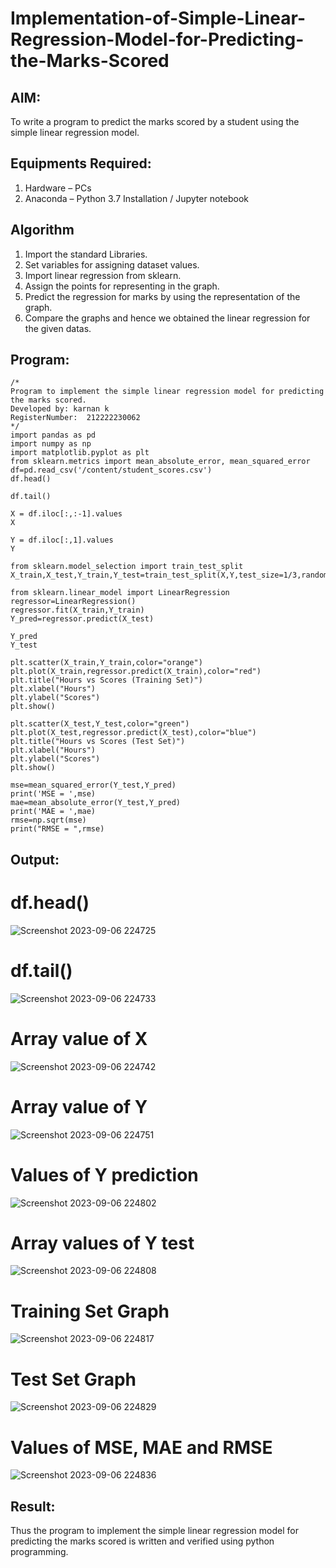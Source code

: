 # Implementation-of-Simple-Linear-Regression-Model-for-Predicting-the-Marks-Scored

## AIM:
To write a program to predict the marks scored by a student using the simple linear regression model.

## Equipments Required:
1. Hardware – PCs
2. Anaconda – Python 3.7 Installation / Jupyter notebook

## Algorithm
1. Import the standard Libraries.
2. Set variables for assigning dataset values.
3. Import linear regression from sklearn.
4. Assign the points for representing in the graph.
5. Predict the regression for marks by using the representation of the graph.
6. Compare the graphs and hence we obtained the linear regression for the given datas.
## Program:
```
/*
Program to implement the simple linear regression model for predicting the marks scored.
Developed by: karnan k
RegisterNumber:  212222230062
*/
import pandas as pd
import numpy as np
import matplotlib.pyplot as plt
from sklearn.metrics import mean_absolute_error, mean_squared_error
df=pd.read_csv('/content/student_scores.csv')
df.head()

df.tail()

X = df.iloc[:,:-1].values
X

Y = df.iloc[:,1].values
Y

from sklearn.model_selection import train_test_split
X_train,X_test,Y_train,Y_test=train_test_split(X,Y,test_size=1/3,random_state=0)

from sklearn.linear_model import LinearRegression
regressor=LinearRegression()
regressor.fit(X_train,Y_train)
Y_pred=regressor.predict(X_test)

Y_pred
Y_test

plt.scatter(X_train,Y_train,color="orange")
plt.plot(X_train,regressor.predict(X_train),color="red")
plt.title("Hours vs Scores (Training Set)")
plt.xlabel("Hours")
plt.ylabel("Scores")
plt.show()

plt.scatter(X_test,Y_test,color="green")
plt.plot(X_test,regressor.predict(X_test),color="blue")
plt.title("Hours vs Scores (Test Set)")
plt.xlabel("Hours")
plt.ylabel("Scores")
plt.show()

mse=mean_squared_error(Y_test,Y_pred)
print('MSE = ',mse)
mae=mean_absolute_error(Y_test,Y_pred)
print('MAE = ',mae)
rmse=np.sqrt(mse)
print("RMSE = ",rmse)
```

## Output:
# df.head()
![Screenshot 2023-09-06 224725](https://github.com/karnankasinathan/Implementation-of-Simple-Linear-Regression-Model-for-Predicting-the-Marks-Scored/assets/118787064/a6f87d7f-89b6-4481-8a55-9454e7be6621)
# df.tail()

![Screenshot 2023-09-06 224733](https://github.com/karnankasinathan/Implementation-of-Simple-Linear-Regression-Model-for-Predicting-the-Marks-Scored/assets/118787064/bb9fbab9-1588-4d4c-a1c0-d3a050559f19)
# Array value of X

![Screenshot 2023-09-06 224742](https://github.com/karnankasinathan/Implementation-of-Simple-Linear-Regression-Model-for-Predicting-the-Marks-Scored/assets/118787064/6fe93516-1586-446a-b32f-c55bec1d3383)
# Array value of Y
![Screenshot 2023-09-06 224751](https://github.com/karnankasinathan/Implementation-of-Simple-Linear-Regression-Model-for-Predicting-the-Marks-Scored/assets/118787064/7547db07-5b37-4ac9-b4ca-96a0381a096d)
# Values of Y prediction
![Screenshot 2023-09-06 224802](https://github.com/karnankasinathan/Implementation-of-Simple-Linear-Regression-Model-for-Predicting-the-Marks-Scored/assets/118787064/70473bb4-b973-40f1-a14a-156ff7cd6845)
# Array values of Y test
![Screenshot 2023-09-06 224808](https://github.com/karnankasinathan/Implementation-of-Simple-Linear-Regression-Model-for-Predicting-the-Marks-Scored/assets/118787064/d0790d80-b226-4e08-9f04-8b98d4ec4ca3)

# Training Set Graph
![Screenshot 2023-09-06 224817](https://github.com/karnankasinathan/Implementation-of-Simple-Linear-Regression-Model-for-Predicting-the-Marks-Scored/assets/118787064/54c2714a-fa6b-450a-9505-a30e3d385c47)
# Test Set Graph
![Screenshot 2023-09-06 224829](https://github.com/karnankasinathan/Implementation-of-Simple-Linear-Regression-Model-for-Predicting-the-Marks-Scored/assets/118787064/e6587674-5c47-49e8-a8fd-e921e83ba37d)
# Values of MSE, MAE and RMSE
![Screenshot 2023-09-06 224836](https://github.com/karnankasinathan/Implementation-of-Simple-Linear-Regression-Model-for-Predicting-the-Marks-Scored/assets/118787064/92d2efc6-5379-4e8a-9b17-32c7cd6dabdc)

## Result:
Thus the program to implement the simple linear regression model for predicting the marks scored is written and verified using python programming.
